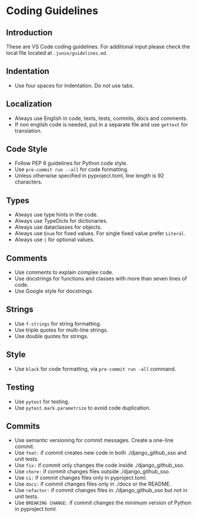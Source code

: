 # Coding Guidelines
## Introduction
These are VS Code coding guidelines. For additional input please check the local file located at `.junie/guidelines.md`.

## Indentation
- Use four spaces for indentation. Do not use tabs.

## Localization
- Always use English in code, texts, tests, commits, docs and comments.
- If non english code is needed, put in a separate file and use `gettext` for translation.

## Code Style
- Follow PEP 8 guidelines for Python code style.
- Use `pre-commit run --all` for code formatting.
- Unless otherwise specified in pyproject.toml, line length is 92 characters.

## Types
- Always use type hints in the code.
- Always use TypeDicts for dictionaries.
- Always use dataclasses for objects.
- Always use `Enum` for fixed values. For single fixed value prefer `Literal`.
- Always use `|` for optional values.

## Comments
- Use comments to explain complex code.
- Use docstrings for functions and classes with more than seven lines of code.
- Use Google style for docstrings.

## Strings
- Use `f-strings` for string formatting.
- Use triple quotes for multi-line strings.
- Use double quotes for strings.

## Style
- Use `black` for code formatting, via `pre-commit run -all` command.

## Testing
- Use `pytest` for testing.
- Use `pytest.mark.parametrize` to avoid code duplication.

## Commits
- Use semantic versioning for commit messages. Create a one-line commit.
- Use `feat:` if commit creates new code in both ./django_github_sso and unit tests.
- Use `fix:` if commit only changes the code inside ./django_github_sso.
- Use `chore:` if commit changes files outside ./django_github_sso.
- Use `ci:` if commit changes files only in pyproject.toml.
- Use `docs:` if commit changes files only in ./docs or the README.
- Use `refactor:` if commit changes files in ./django_github_sso but not in unit tests.
- Use `BREAKING CHANGE:` if commit changes the minimum version of Python in pyproject.toml.
